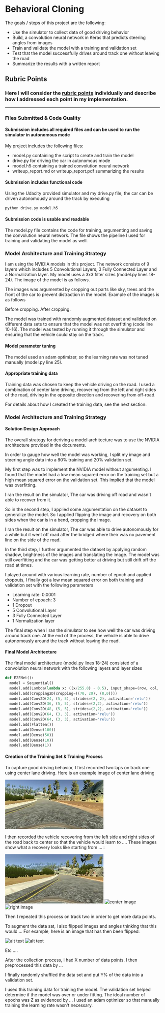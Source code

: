 # **Behavioral Cloning** 


The goals / steps of this project are the following:
* Use the simulator to collect data of good driving behavior
* Build, a convolution neural network in Keras that predicts steering angles from images
* Train and validate the model with a training and validation set
* Test that the model successfully drives around track one without leaving the road
* Summarize the results with a written report


[//]: # (Image References)

[image1]: ./examples/placeholder.png "Model Visualization"
[image2]: ./examples/placeholder.png "Grayscaling"
[image3]: ./examples/placeholder_small.png "Recovery Image"
[image4]: ./examples/placeholder_small.png "Recovery Image"
[image5]: ./examples/placeholder_small.png "Recovery Image"
[image6]: ./examples/placeholder_small.png "Normal Image"
[image7]: ./examples/placeholder_small.png "Flipped Image"

## Rubric Points
### Here I will consider the [rubric points](https://review.udacity.com/#!/rubrics/432/view) individually and describe how I addressed each point in my implementation.  

---
### Files Submitted & Code Quality

#### Submission includes all required files and can be used to run the simulator in autonomous mode

My project includes the following files:
* model.py containing the script to create and train the model
* drive.py for driving the car in autonomous mode
* model.h5 containing a trained convolution neural network 
* writeup_report.md or writeup_report.pdf summarizing the results

#### Submission includes functional code
Using the Udacity provided simulator and my drive.py file, the car can be driven autonomously around the track by executing 
```sh
python drive.py model.h5
```

#### Submission code is usable and readable

The model.py file contains the code for training, argumenting and saving the convolution neural network. The file shows the pipeline I used for training and validating the model as well. 

### Model Architecture and Training Strategy

I am using the NVIDIA models in this project. The network consists of 9 layers which includes 5 Convolutional Layers, 3 Fully Connected Layer and a Normalization layer. My model uses a 3x3 filter sizes (model.py lines 18-24). The image of the model is as follows.

The images was argumented by cropping out parts like sky, trees and the front of the car to prevent distraction in the model. Example of the images is as follows

Before cropping. 
After cropping.


The model was trained with randomly augmented dataset and validated on different data sets to ensure that the model was not overfitting (code line 10-16). The model was tested by running it through the simulator and ensuring that the vehicle could stay on the track.

#### Model parameter tuning

The model used an adam optimizer, so the learning rate was not tuned manually (model.py line 25).

#### Appropriate training data

Training data was chosen to keep the vehicle driving on the road. I used a combination of center lane driving, recovering from the left and right sides of the road, driving in the opposite direction and recovering from off-road.

For details about how I created the training data, see the next section. 

### Model Architecture and Training Strategy

#### Solution Design Approach

The overall strategy for deriving a model architecture was to use the NVIDIA architecture provided in the documents. 

In order to gauge how well the model was working, I split my image and steering angle data into a 80% training and 20% validation set.

My first step was to implement the NVIDIA model without argumenting. I found that the model had a low mean squared error on the training set but a high mean squared error on the validation set. This implied that the model was overfitting. 

I ran the result on the simulator, The car was driving off road and wasn't able to recover from it.

So in the second step, I applied some argumentation on the dataset to generalize the model. So I applied flipping the image and recovery on both sides when the car is in a bend, cropping the image. 

I ran the result on the simulator, The car was able to drive autonomously for a while but it went off road after the bridged where their was no pavement line on the side of the road.


In the third step, I further argumented the dataset by applying random shadow, brightness of the images and translating the image. The model was still overfitting and the car was getting better at driving but still drift off the road at times.

I played around with various learning rate, number of epoch and applied dropouts, I finally got a low mean squared error on both training and validation set with the following parameters

* Learning rate: 0.0001
* Number of epoach: 3
* 1 Dropout
* 5 Convolutional Layer
* 3 Fully Connected Layer
* 1 Normalization layer

 
The final step when I ran the simulator to see how well the car was driving around track one. At the end of the process, the vehicle is able to drive autonomously around the track without leaving the road.

#### Final Model Architecture

The final model architecture (model.py lines 18-24) consisted of a convolution neural network with the following layers and layer sizes 
```python
def E2ENet():
  model = Sequential()
  model.add(Lambda(lambda x: ((x/255.0) - 0.5), input_shape=(row, col, ch)))
  model.add(Cropping2D(cropping=((70, 20), (0,0))))
  model.add(Conv2D(24, (5, 5), strides=(2, 2), activation='relu'))
  model.add(Conv2D(36, (5, 5), strides=(2,2), activation='relu'))
  model.add(Conv2D(48, (5, 5), strides=(2,2), activation='relu'))
  model.add(Conv2D(64, (3, 3), activation='relu'))
  model.add(Conv2D(64, (3, 3), activation='relu'))
  model.add(Flatten())
  model.add(Dense(100))
  model.add(Dense(50))
  model.add(Dense(10))
  model.add(Dense(1))
```

#### Creation of the Training Set & Training Process

To capture good driving behavior, I first recorded two laps on track one using center lane driving. Here is an example image of center lane driving


![center image](./images/center_2017_05_29_13_26_47_138.jpg)

I then recorded the vehicle recovering from the left side and right sides of the road back to center so that the vehicle would learn to .... These images show what a recovery looks like starting from ... :

![left image](./images/center_2017_05_29_13_26_47_956.jpg)
![center image][image4]
![right image][image5]

Then I repeated this process on track two in order to get more data points.

To augment the data sat, I also flipped images and angles thinking that this would ... For example, here is an image that has then been flipped:

![alt text][image6]
![alt text][image7]

Etc ....

After the collection process, I had X number of data points. I then preprocessed this data by ...


I finally randomly shuffled the data set and put Y% of the data into a validation set. 

I used this training data for training the model. The validation set helped determine if the model was over or under fitting. The ideal number of epochs was Z as evidenced by ... I used an adam optimizer so that manually training the learning rate wasn't necessary.
